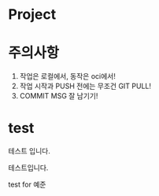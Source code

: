 # Project

# 주의사항

1. 작업은 로컬에서, 동작은 oci에서!
2. 작업 시작과 PUSH 전에는 무조건 GIT PULL!
3. COMMIT MSG 잘 남기기!

# test

테스트 입니다.

테스트입니다.

test for 예준
